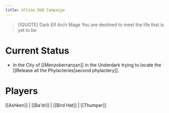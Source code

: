```yaml
---
title: Ultima D&D Campaign
---
```

> [!QUOTE] Dark Elf Arch Mage
> You are destined to meet the life that is yet to be

# Current Status

* In the City of [[Menzoberranzan]] in the Underdark trying to locate the [[Release all the Phylacteries|second phylactery]].

# Players
 
 [[Ashken]]  |  [[Ba'dr]]  |  [[Bird Hat]]  |  [[Thumper]]









